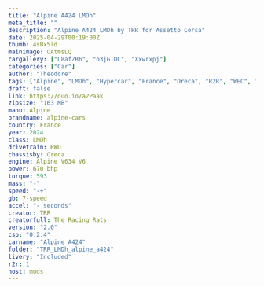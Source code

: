 ```yaml
--- 
title: "Alpine A424 LMDh"
meta_title: ""
description: "Alpine A424 LMDh by TRR for Assetto Corsa"
date: 2025-04-29T00:19:00Z
thumb: 4sBx5ld
mainimage: OAtmsLQ
cargallery: ["L8afZB6", "o3jGIOC", "Xxwrxpj"]
categories: ["Car"]
author: "Theodore"
tags: ["Alpine", "LMDh", "Hypercar", "France", "Oreca", "R2R", "WEC", "2024", "TRR", "Le Mans Prototype"]
draft: false
link: https://ouo.io/a2Paak
zipsize: "163 MB"
manu: Alpine
brandname: alpine-cars
country: France
year: 2024
class: LMDh
drivetrain: RWD
chassisby: Oreca
engine: Alpine V634 V6
power: 670 bhp
torque: 593
mass: "-"
speed: "-+"
gb: 7-speed
accel: "- seconds"
creator: TRR
creatorfull: The Racing Rats
version: "2.0"
csp: "0.2.4"
carname: "Alpine A424"
folder: "TRR_LMDh_alpine_a424"
livery: "Included"
r2r: 1
host: mods
---
```

